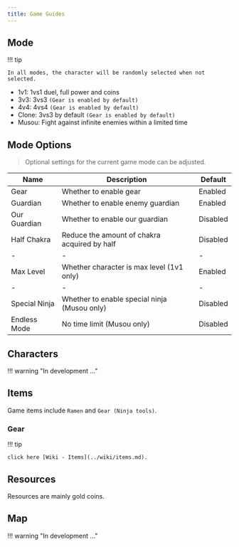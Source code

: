 ```yaml
---
title: Game Guides
---
```


## Mode

!!! tip

    In all modes, the character will be randomly selected when not selected.

- 1v1: 1vs1 duel, full power and coins
- 3v3: 3vs3 `(Gear is enabled by default)`
- 4v4: 4vs4 `(Gear is enabled by default)`
- Clone: 3vs3 by default `(Gear is enabled by default)`
- Musou: Fight against infinite enemies within a limited time

## Mode Options

> Optional settings for the current game mode can be adjusted.

| Name          | Description                                  | Default  |
| ------------- | -------------------------------------------- | -------- |
| Gear          | Whether to enable gear                       | Enabled  |
| Guardian      | Whether to enable enemy guardian             | Enabled  |
| Our Guardian  | Whether to enable our guardian               | Disabled |
| Half Chakra   | Reduce the amount of chakra acquired by half | Disabled |
| -             | -                                            | -        |
| Max Level     | Whether character is max level (1v1 only)    | Enabled  |
| -             | -                                            | -        |
| Special Ninja | Whether to enable special ninja (Musou only) | Disabled |
| Endless Mode  | No time limit (Musou only)                   | Disabled |

## Characters

!!! warning "In development ..."

## Items

Game items include `Ramen` and `Gear (Ninja tools)`.

### Gear

!!! tip

    click here [Wiki - Items](../wiki/items.md).

## Resources

Resources are mainly gold coins.

## Map

!!! warning "In development ..."
